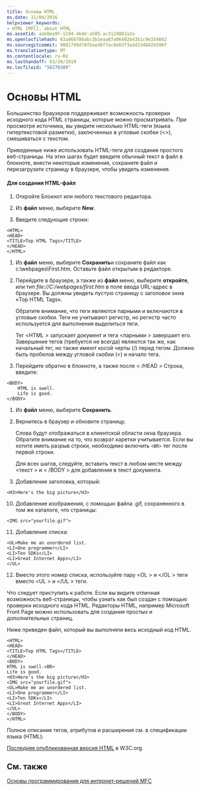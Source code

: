 ```yaml
---
title: Основы HTML
ms.date: 11/04/2016
helpviewer_keywords:
- HTML [MFC], about HTML
ms.assetid: aab8ea9f-12d4-4bdd-a585-ac3124081a2a
ms.openlocfilehash: 63a866786abc3b1eaa87a06492b43b1c9e354882
ms.sourcegitcommit: 90817d9d78fbaed8ffacde63f3add334842e596f
ms.translationtype: MT
ms.contentlocale: ru-RU
ms.lasthandoff: 03/20/2019
ms.locfileid: "58278389"
---
```

# <a name="html-basics"></a>Основы HTML

Большинство браузеров поддерживает возможность проверки исходного кода HTML страницы, которые можно просматривать. При просмотре источника, вы увидите несколько HTML-теги (языка гипертекстовой разметки), заключенных в угловые скобки (<>), смешиваться с текстом.

Приведенные ниже использовать HTML-теги для создания простого веб-страницы. На этих шагах будет введите обычный текст в файл в блокноте, внести некоторые изменения, сохраните файл и перезагрузите страницу в браузере, чтобы увидеть изменения.

#### <a name="to-create-an-html-file"></a>Для создания HTML-файл

1. Откройте Блокнот или любого текстового редактора.

1. Из **файл** меню, выберите **New**.

1. Введите следующие строки:

```
<HTML>
<HEAD>
<TITLE>Top HTML Tags</TITLE>
</HEAD>
</HTML>
```

1. Из **файл** меню, выберите **Сохранить**и сохраните файл как c:\webpages\First.htm. Оставьте файл открытым в редакторе.

1. Перейдите в браузере, а также из **файл** меню, выберите **откройте**, или тип *file://C:/webpages/first.htm* в поле ввода URL-адрес в браузере. Вы должны увидеть пустую страницу с заголовок окна «Top HTML Tags».

   Обратите внимание, что теги являются парными и включаются в угловые скобки. Теги не учитывают регистр, но регистр часто используется для выполнения выделиться теги.

   Тег \<HTML > запускает документ и тега \<парными > завершает его. Завершение тегов (требуется не всегда) являются так же, как начальный тег, но также имеют косой черты (/) перед тегом. Должно быть пробелов между угловой скобки (<) и начало тега.

1. Перейдите обратно в блокноте, а также после  \< /HEAD > Строка, введите:

```
<BODY>
    HTML is swell.
    Life is good.
</BODY>
```

1. Из **файл** меню, выберите **Сохранить**.

1. Вернитесь в браузер и обновите страницу.

   Слова будут отображаться в клиентской области окна браузера. Обратите внимание на то, что возврат каретки учитывается. Если вы хотите иметь разрыв строки, необходимо включить `<BR>` тег после первой строки.

   Для всех шагов, следуйте, вставить текст в любом месте между \<текст > и  \< /BODY > для добавления в текст документа.

9. Добавление заголовка, который:

```
<H3>Here's the big picture</H3>
```

10. Добавление изображения, с помощью файла .gif, сохраненного в том же каталоге, что страницы:

```
<IMG src="yourfile.gif">
```

11. Добавление списка:

```
<UL>Make me an unordered list.
<LI>One programmer</LI>
<LI>Ten SDKs</LI>
<LI>Great Internet Apps</LI>
</UL>
```

12. Вместо этого номер списка, используйте пару \<OL > и \</OL > теги вместо \<UL > и \</UL > теги.

Что следует приступить к работе. Если вы видите отличная возможность веб-страницы, чтобы узнать как был создан с помощью проверки исходного кода HTML. Редакторы HTML, например Microsoft Front Page можно использовать для создания простых и дополнительных страниц.

Ниже приведен файл, который вы выполняли весь исходный код HTML.

```
<HTML>
<HEAD>
<TITLE>Top HTML Tags</TITLE>
</HEAD>
<BODY>
HTML is swell.<BR>
Life is good.
<H3>Here's the big picture</H3>
<IMG src="yourfile.gif">
<UL>Make me an unordered list.
<LI>One programmer</LI>
<LI>Ten SDKs</LI>
<LI>Great Internet Apps</LI>
</UL>
</BODY>
</HTML>
```

Полное описание тегов, атрибутов и расширения см. в спецификации языка (HTML):

[Последняя опубликованная версия HTML](https://www.w3.org/TR/html/) в W3C.org.

## <a name="see-also"></a>См. также

[Основы программирования для интернет-решений MFC](../mfc/mfc-internet-programming-basics.md)
